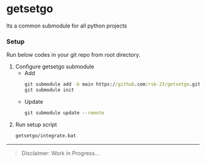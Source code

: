 # getsetgo
 Its a common submodule for all python projects

### Setup
Run below codes in your git repo from root directory.
1. Configure getsetgo submodule
   - Add
     ```cmd
     git submodule add -b main https://github.com/rsb-23/getsetgo.git getsetgo
     git submodule init
     ```
   - Update
     ```cmd
     git submodule update --remote
     ```
2. Run setup script
   ```cmd
   getsetgo/integrate.bat
   ```

<hr/>

> Disclaimer: Work in Progress...
